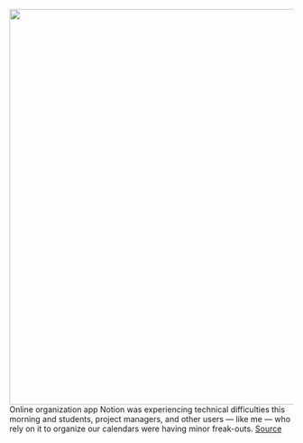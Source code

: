 <img src='https://cdn.vox-cdn.com/thumbor/KzJWzJAf7BphRqcjqN38E3hhXg8=/0x0:1000x1000/1200x800/filters:focal(336x315:496x475)/cdn.vox-cdn.com/uploads/chorus_image/image/68810109/akrales_180824_2908_0071_squ.0.jpg' width='700px' /><br/>
Online organization app Notion was experiencing technical difficulties this morning and students, project managers, and other users — like me — who rely on it to organize our calendars were having minor freak-outs.
<a href='https://www.theverge.com/2021/2/12/22280127/notion-down-schedule-app-dns-technical'> Source <a/>